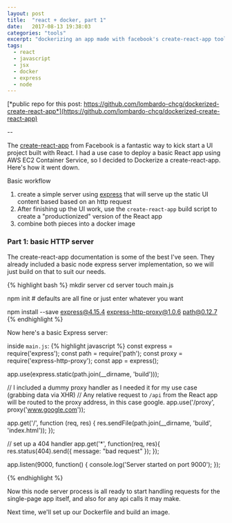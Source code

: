 ```yaml
---
layout: post
title:  "react + docker, part 1"
date:   2017-08-13 19:38:03
categories: "tools"
excerpt: "dockerizing an app made with facebook's create-react-app tool"
tags:
  - react
  - javascript
  - jsx
  - docker
  - express
  - node
---
```


[*public repo for this post: https://github.com/lombardo-chcg/dockerized-create-react-app*](https://github.com/lombardo-chcg/dockerized-create-react-app)


--


The [create-react-app](https://github.com/facebookincubator/create-react-app) from Facebook is a fantastic way to kick start a UI project built with React.  I had a use case to deploy a basic React app using AWS EC2 Container Service, so I decided to Dockerize a create-react-app.  Here's how it went down.

Basic workflow

1. create a simple server using [express](https://expressjs.com/) that will serve up the static UI content based based on an http request
2. After finishing up the UI work, use the `create-react-app` build script to create a "productionized" version of the React app
3. combine both pieces into a docker image

### Part 1: basic HTTP server

The create-react-app documentation is some of the best I've seen.  They already included a basic node express server implementation, so we will just build on that to suit our needs.

{% highlight bash %}
mkdir server
cd server
touch main.js

npm init  # defaults are all fine or just enter whatever you want

npm install --save express@4.15.4 express-http-proxy@1.0.6 path@0.12.7
{% endhighlight %}


Now here's a basic Express server:

inside `main.js`:
{% highlight javascript %}
const express = require('express');
const path = require('path');
const proxy = require('express-http-proxy');
const app = express();

app.use(express.static(path.join(__dirname, 'build')));

// I included a dummy proxy handler as I needed it for my use case (grabbing data via XHR)
// Any relative request to `/api` from the React app will be routed to the proxy address, in this case google.
app.use('/proxy', proxy('www.google.com'));

app.get('/', function (req, res) {
  res.sendFile(path.join(__dirname, 'build', 'index.html'));
});

// set up a 404 handler
app.get('*', function(req, res){
  res.status(404).send({ message: "bad request" });
});

app.listen(9000, function() {
  console.log('Server started on port 9000');
});

{% endhighlight %}

Now this node server process is all ready to start handling requests for the single-page app itself, and also for any api calls it may make.

Next time, we'll set up our Dockerfile and build an image.
